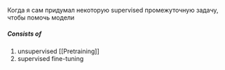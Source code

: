 Когда я сам придумал некоторую supervised промежуточную задачу, чтобы помочь модели

#####  Сonsists of 
 1) unsupervised [[Pretraining]]
 2) supervised fine-tuning
